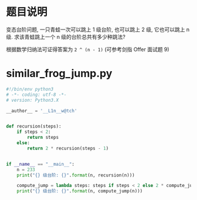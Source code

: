 # 题目说明
变态台阶问题, 一只青蛙一次可以跳上 1 级台阶, 也可以跳上 2 级, 它也可以跳上 n 级. 求该青蛙跳上一个 n 级的台阶总共有多少种跳法?

根据数学归纳法可证得答案为 `2 ^ (n - 1)` (可参考剑指 Offer 面试题 9)

# similar_frog_jump.py
```Python
#!/bin/env python3
# -*- coding: utf-8 -*-
# version: Python3.X

__author__ = '__L1n__w@tch'


def recursion(steps):
    if steps < 2:
        return steps
    else:
        return 2 * recursion(steps - 1)


if __name__ == "__main__":
    n = 233
    print("{} 级台阶: {}".format(n, recursion(n)))

    compute_jump = lambda steps: steps if steps < 2 else 2 * compute_jump(steps - 1)
    print("{} 级台阶: {}".format(n, compute_jump(n)))
```